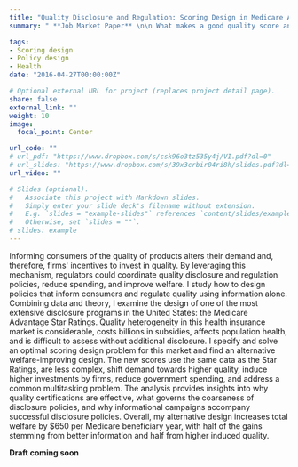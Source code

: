 ```yaml
---
title: "Quality Disclosure and Regulation: Scoring Design in Medicare Advantage"
summary: " **Job Market Paper** \n\n What makes a good quality score and how do we go about designing one?"

tags:
- Scoring design
- Policy design
- Health
date: "2016-04-27T00:00:00Z"

# Optional external URL for project (replaces project detail page).
share: false
external_link: ""
weight: 10
image:
  focal_point: Center

url_code: ""
# url_pdf: "https://www.dropbox.com/s/csk96o3tz535y4j/VI.pdf?dl=0"
# url_slides: "https://www.dropbox.com/s/39x3crbir04ri8h/slides.pdf?dl=0"
url_video: ""

# Slides (optional).
#   Associate this project with Markdown slides.
#   Simply enter your slide deck's filename without extension.
#   E.g. `slides = "example-slides"` references `content/slides/example-slides.md`.
#   Otherwise, set `slides = ""`.
# slides: example
---
```


 Informing consumers of the quality of products alters their demand and, therefore, firms' incentives to invest in quality. By leveraging this mechanism, regulators could coordinate quality disclosure and regulation policies, reduce spending, and improve welfare. I study how to design policies that inform consumers and regulate quality using information alone. Combining data and theory, I examine the design of one of the most extensive disclosure programs in the United States: the Medicare Advantage Star Ratings. Quality heterogeneity in this health insurance market is considerable, costs billions in subsidies, affects population health, and is difficult to assess without additional disclosure. I specify and solve an optimal scoring design problem for this market and find an alternative welfare-improving design. The new scores use the same data as the Star Ratings, are less complex, shift demand towards higher quality, induce higher investments by firms, reduce government spending, and address a common multitasking problem. The analysis provides insights into why quality certifications are effective, what governs the coarseness of disclosure policies, and why informational campaigns accompany successful disclosure policies. Overall, my alternative design increases total welfare by $650 per Medicare beneficiary year, with half of the gains stemming from better information and half from higher induced quality.

**Draft coming soon**
